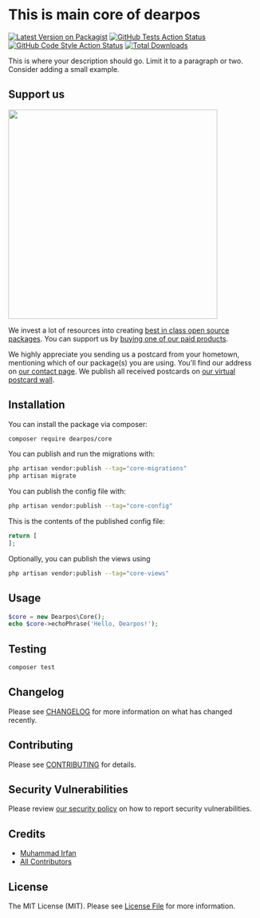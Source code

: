 # This is main core of dearpos

[![Latest Version on Packagist](https://img.shields.io/packagist/v/dearpos/core.svg?style=flat-square)](https://packagist.org/packages/dearpos/core)
[![GitHub Tests Action Status](https://img.shields.io/github/actions/workflow/status/dearpos/core/run-tests.yml?branch=main&label=tests&style=flat-square)](https://github.com/dearpos/core/actions?query=workflow%3Arun-tests+branch%3Amain)
[![GitHub Code Style Action Status](https://img.shields.io/github/actions/workflow/status/dearpos/core/fix-php-code-style-issues.yml?branch=main&label=code%20style&style=flat-square)](https://github.com/dearpos/core/actions?query=workflow%3A"Fix+PHP+code+style+issues"+branch%3Amain)
[![Total Downloads](https://img.shields.io/packagist/dt/dearpos/core.svg?style=flat-square)](https://packagist.org/packages/dearpos/core)

This is where your description should go. Limit it to a paragraph or two. Consider adding a small example.

## Support us

[<img src="https://github-ads.s3.eu-central-1.amazonaws.com/core.jpg?t=1" width="419px" />](https://spatie.be/github-ad-click/core)

We invest a lot of resources into creating [best in class open source packages](https://spatie.be/open-source). You can support us by [buying one of our paid products](https://spatie.be/open-source/support-us).

We highly appreciate you sending us a postcard from your hometown, mentioning which of our package(s) you are using. You'll find our address on [our contact page](https://spatie.be/about-us). We publish all received postcards on [our virtual postcard wall](https://spatie.be/open-source/postcards).

## Installation

You can install the package via composer:

```bash
composer require dearpos/core
```

You can publish and run the migrations with:

```bash
php artisan vendor:publish --tag="core-migrations"
php artisan migrate
```

You can publish the config file with:

```bash
php artisan vendor:publish --tag="core-config"
```

This is the contents of the published config file:

```php
return [
];
```

Optionally, you can publish the views using

```bash
php artisan vendor:publish --tag="core-views"
```

## Usage

```php
$core = new Dearpos\Core();
echo $core->echoPhrase('Hello, Dearpos!');
```

## Testing

```bash
composer test
```

## Changelog

Please see [CHANGELOG](CHANGELOG.md) for more information on what has changed recently.

## Contributing

Please see [CONTRIBUTING](CONTRIBUTING.md) for details.

## Security Vulnerabilities

Please review [our security policy](../../security/policy) on how to report security vulnerabilities.

## Credits

- [Muhammad Irfan](https://github.com/mrfansi)
- [All Contributors](../../contributors)

## License

The MIT License (MIT). Please see [License File](LICENSE.md) for more information.
